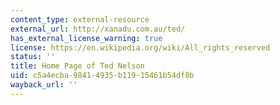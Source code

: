 ```yaml
---
content_type: external-resource
external_url: http://xanadu.com.au/ted/
has_external_license_warning: true
license: https://en.wikipedia.org/wiki/All_rights_reserved
status: ''
title: Home Page of Ted Nelson
uid: c5a4ecba-9841-4935-b119-15461b54df8b
wayback_url: ''
---
```


